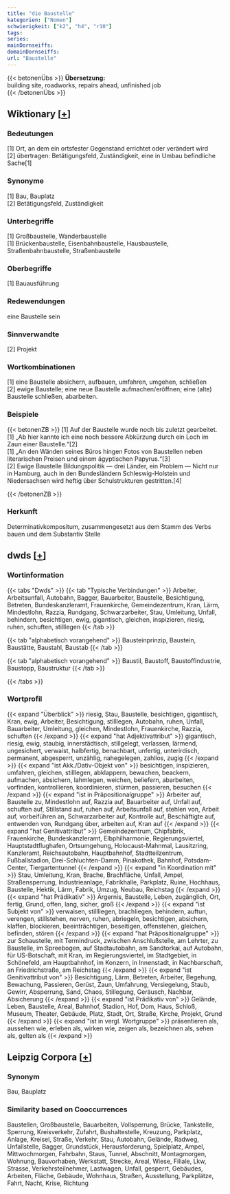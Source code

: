 ```yaml
---
title: "die Baustelle"
kategorien: ["Nomen"]
schwierigkeit: ["k2", "h4", "r10"]
tags:
series:
mainDornseiffs:
domainDornseiffs:
url: "Baustelle"
---
```


{{< betonenÜbs >}}
**Übersetzung:**  
building site, roadworks, repairs ahead, unfinished job  
{{< /betonenÜbs >}}

## Wiktionary [[+](https://de.wiktionary.org/wiki/Baustelle)]

### Bedeutungen
[1] Ort, an dem ein ortsfester Gegenstand errichtet oder verändert wird  
[2] übertragen: Betätigungsfeld, Zuständigkeit, eine in Umbau befindliche Sache[1]  

### Synonyme
[1] Bau, Bauplatz  
[2] Betätigungsfeld, Zuständigkeit  

### Unterbegriffe
[1] Großbaustelle, Wanderbaustelle  
[1] Brückenbaustelle, Eisenbahnbaustelle, Hausbaustelle, Straßenbahnbaustelle, Straßenbaustelle  

### Oberbegriffe
[1] Bauausführung  

### Redewendungen
eine Baustelle sein  

### Sinnverwandte
[2] Projekt  

### Wortkombinationen
[1] eine Baustelle absichern, aufbauen, umfahren, umgehen, schließen  
[2] ewige Baustelle; eine neue Baustelle aufmachen/eröffnen; eine (alte) Baustelle schließen, abarbeiten.  

### Beispiele
{{< betonenZB >}}
[1] Auf der Baustelle wurde noch bis zuletzt gearbeitet.  
[1] „Ab hier kannte ich eine noch bessere Abkürzung durch ein Loch im Zaun einer Baustelle.“[2]  
[1] „An den Wänden seines Büros hingen Fotos von Baustellen neben literarischen Preisen und einem ägyptischen Papyrus.“[3]  
[2] Ewige Baustelle Bildungspolitik — drei Länder, ein Problem — Nicht nur in Hamburg, auch in den Bundesländern Schleswig-Holstein und Niedersachsen wird heftig über Schulstrukturen gestritten.[4]  

{{< /betonenZB >}}
### Herkunft
Determinativkompositum, zusammengesetzt aus dem Stamm des Verbs bauen und dem Substantiv Stelle  



## dwds [[+](https://www.dwds.de/wb/Baustelle)]

### Wortinformation
{{< tabs "Dwds" >}}
{{< tab "Typische Verbindungen" >}}
Arbeiter, Arbeitsunfall, Autobahn, Bagger, Bauarbeiter, Baustelle, Besichtigung, Betreten, Bundeskanzleramt, Frauenkirche, Gemeindezentrum, Kran, Lärm, Mindestlohn, Razzia, Rundgang, Schwarzarbeiter, Stau, Umleitung, Unfall, behindern, besichtigen, ewig, gigantisch, gleichen, inspizieren, riesig, ruhen, schuften, stilllegen
{{< /tab >}}

{{< tab "alphabetisch vorangehend" >}}
Bausteinprinzip, Baustein, Baustätte, Baustahl, Baustab
{{< /tab >}}

{{< tab "alphabetisch vorangehend" >}}
Baustil, Baustoff, Baustoffindustrie, Baustopp, Baustruktur
{{< /tab >}}

{{< /tabs >}}

### Wortprofil
{{< expand "Überblick" >}} riesig, Stau, Baustelle, besichtigen, gigantisch, Kran, ewig, Arbeiter, Besichtigung, stilllegen, Autobahn, ruhen, Unfall, Bauarbeiter, Umleitung, gleichen, Mindestlohn, Frauenkirche, Razzia, schuften {{< /expand >}}
{{< expand "hat Adjektivattribut" >}} gigantisch, riesig, ewig, staubig, innerstädtisch, stillgelegt, verlassen, lärmend, ungesichert, verwaist, halbfertig, benachbart, unfertig, unterirdisch, permanent, abgesperrt, unzählig, nahegelegen, zahllos, zugig {{< /expand >}}
{{< expand "ist Akk./Dativ-Objekt von" >}} besichtigen, inspizieren, umfahren, gleichen, stilllegen, abklappern, bewachen, beackern, aufmachen, absichern, lahmlegen, weichen, beliefern, abarbeiten, vorfinden, kontrollieren, koordinieren, stürmen, passieren, besuchen {{< /expand >}}
{{< expand "ist in Präpositionalgruppe" >}} Arbeiter auf, Baustelle zu, Mindestlohn auf, Razzia auf, Bauarbeiter auf, Unfall auf, schuften auf, Stillstand auf, ruhen auf, Arbeitsunfall auf, stehlen von, Arbeit auf, vorbeiführen an, Schwarzarbeiter auf, Kontrolle auf, Beschäftigte auf, entwenden von, Rundgang über, arbeiten auf, Kran auf {{< /expand >}}
{{< expand "hat Genitivattribut" >}} Gemeindezentrum, Chipfabrik, Frauenkirche, Bundeskanzleramt, Elbphilharmonie, Regierungsviertel, Hauptstadtflughafen, Ortsumgehung, Holocaust-Mahnmal, Lausitzring, Kanzleramt, Reichsautobahn, Hauptbahnhof, Stadtteilzentrum, Fußballstadion, Drei-Schluchten-Damm, Pinakothek, Bahnhof, Potsdam-Center, Tiergartentunnel {{< /expand >}}
{{< expand "in Koordination mit" >}} Stau, Umleitung, Kran, Brache, Brachfläche, Unfall, Ampel, Straßensperrung, Industrieanlage, Fabrikhalle, Parkplatz, Ruine, Hochhaus, Baustelle, Hektik, Lärm, Fabrik, Umzug, Neubau, Reichstag {{< /expand >}}
{{< expand "hat Prädikativ" >}} Ärgernis, Baustelle, Leben, zugänglich, Ort, fertig, Grund, offen, lang, sicher, groß {{< /expand >}}
{{< expand "ist Subjekt von" >}} verwaisen, stillliegen, brachliegen, behindern, auftun, verengen, stillstehen, nerven, ruhen, abriegeln, besichtigen, absichern, klaffen, blockieren, beeinträchtigen, beseitigen, offenstehen, gleichen, befinden, stören {{< /expand >}}
{{< expand "hat Präpositionalgruppe" >}} zur Schaustelle, mit Termindruck, zwischen Anschlußstelle, am Lehrter, zu Baustelle, im Spreebogen, auf Stadtautobahn, am Sandtorkai, auf Autobahn, für US-Botschaft, mit Kran, im Regierungsviertel, im Stadtgebiet, in Schönefeld, am Hauptbahnhof, im Konzern, in Innenstadt, in Nachbarschaft, an Friedrichstraße, am Reichstag {{< /expand >}}
{{< expand "ist Genitivattribut von" >}} Besichtigung, Lärm, Betreten, Arbeiter, Begehung, Bewachung, Passieren, Gerüst, Zaun, Umfahrung, Versiegelung, Staub, Gewirr, Absperrung, Sand, Chaos, Stillegung, Geräusch, Nachbar, Absicherung {{< /expand >}}
{{< expand "ist Prädikativ von" >}} Gelände, Leben, Baustelle, Areal, Bahnhof, Stadion, Hof, Dom, Haus, Schloß, Museum, Theater, Gebäude, Platz, Stadt, Ort, Straße, Kirche, Projekt, Grund {{< /expand >}}
{{< expand "ist in vergl. Wortgruppe" >}} präsentieren als, aussehen wie, erleben als, wirken wie, zeigen als, bezeichnen als, sehen als, gelten als {{< /expand >}}

## Leipzig Corpora [[+](https://corpora.uni-leipzig.de/en/res?word=Baustelle&corpusId=deu_newscrawl-public_2018)]


### Synonym
Bau, Bauplatz


### Similarity based on Cooccurrences
Baustellen, Großbaustelle, Bauarbeiten, Vollsperrung, Brücke, Tankstelle, Sperrung, Kreisverkehr, Zufahrt, Bushaltestelle, Kreuzung, Parkplatz, Anlage, Kreisel, Straße, Verkehr, Stau, Autobahn, Gelände, Radweg, Unfallstelle, Bagger, Grundstück, Herausforderung, Spielplatz, Ampel, Mittwochmorgen, Fahrbahn, Staus, Tunnel, Abschnitt, Montagmorgen, Wohnung, Bauvorhaben, Werkstatt, Strecke, Areal, Wiese, Filiale, Lkw, Strasse, Verkehrsteilnehmer, Lastwagen, Unfall, gesperrt, Gebäudes, Arbeiten, Fläche, Gebäude, Wohnhaus, Straßen, Ausstellung, Parkplätze, Fahrt, Nacht, Krise, Richtung

